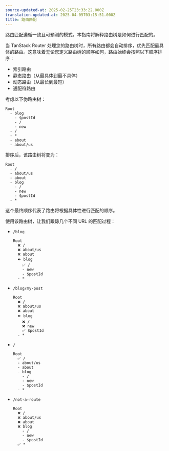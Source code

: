 ```yaml
---
source-updated-at: 2025-02-25T23:33:22.000Z
translation-updated-at: 2025-04-05T03:15:51.000Z
title: 路由匹配
---
```


路由匹配遵循一致且可预测的模式。本指南将解释路由树是如何进行匹配的。

当 TanStack Router 处理您的路由树时，所有路由都会自动排序，优先匹配最具体的路由。这意味着无论您定义路由树的顺序如何，路由始终会按照以下顺序排序：

- 索引路由
- 静态路由（从最具体到最不具体）
- 动态路由（从最长到最短）
- 通配符路由

考虑以下伪路由树：

```
Root
  - blog
    - $postId
    - /
    - new
  - /
  - *
  - about
  - about/us
```

排序后，该路由树将变为：

```
Root
  - /
  - about/us
  - about
  - blog
    - /
    - new
    - $postId
  - *
```

这个最终顺序代表了路由将根据具体性进行匹配的顺序。

使用该路由树，让我们跟踪几个不同 URL 的匹配过程：

- `/blog`
  ```
  Root
    ❌ /
    ❌ about/us
    ❌ about
    ⏩ blog
      ✅ /
      - new
      - $postId
    - *
  ```
- `/blog/my-post`
  ```
  Root
    ❌ /
    ❌ about/us
    ❌ about
    ⏩ blog
      ❌ /
      ❌ new
      ✅ $postId
    - *
  ```
- `/`
  ```
  Root
    ✅ /
    - about/us
    - about
    - blog
      - /
      - new
      - $postId
    - *
  ```
- `/not-a-route`
  ```
  Root
    ❌ /
    ❌ about/us
    ❌ about
    ❌ blog
      - /
      - new
      - $postId
    ✅ *
  ```
